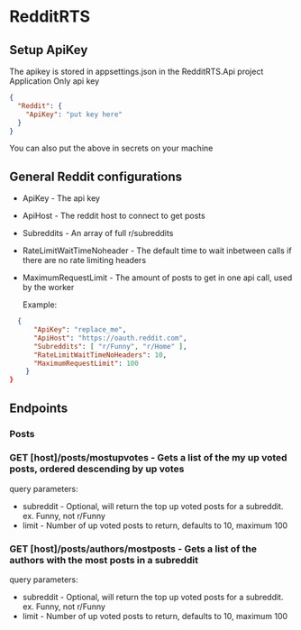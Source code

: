 # RedditRTS

## Setup ApiKey

The apikey is stored in appsettings.json in the RedditRTS.Api project
Application Only api key

```json
{
  "Reddit": {
    "ApiKey": "put key here"
  }
}
```

You can also put the above in secrets on your machine

## General Reddit configurations

* ApiKey - The api key
* ApiHost - The reddit host to connect to get posts
* Subreddits - An array of full r/subreddits 
* RateLimitWaitTimeNoheader - The default time to wait inbetween calls if there are no rate limiting headers
* MaximumRequestLimit - The amount of posts to get in one api call, used by the worker

  Example:
```json
  {
      "ApiKey": "replace_me",
      "ApiHost": "https://oauth.reddit.com",
      "Subreddits": [ "r/Funny", "r/Home" ],
      "RateLimitWaitTimeNoHeaders": 10,
      "MaximumRequestLimit": 100
    }
}
```

## Endpoints

### Posts

### GET [host]/posts/mostupvotes - Gets a list of the my up voted posts, ordered descending by up votes
query parameters:
* subreddit - Optional, will return the top up voted posts for a subreddit.  ex. Funny, not r/Funny
* limit - Number of up voted posts to return, defaults to 10, maximum 100

### GET [host]/posts/authors/mostposts - Gets a list of the authors with the most posts in a subreddit
query parameters:
* subreddit - Optional, will return the top up voted posts for a subreddit.  ex. Funny, not r/Funny
* limit - Number of up voted posts to return, defaults to 10, maximum 100
